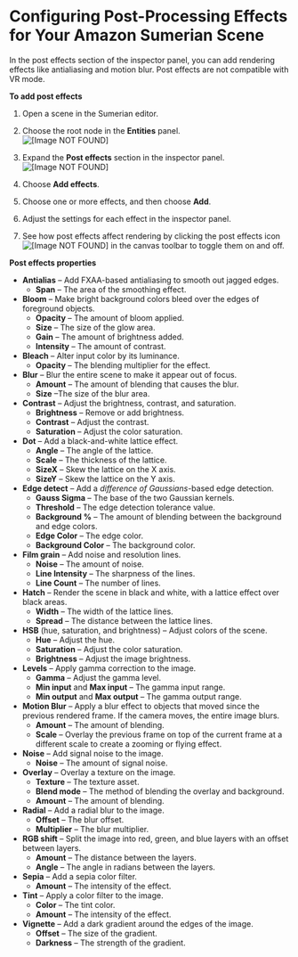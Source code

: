# Configuring Post\-Processing Effects for Your Amazon Sumerian Scene<a name="scene-posteffects"></a>

In the post effects section of the inspector panel, you can add rendering effects like antialiasing and motion blur\. Post effects are not compatible with VR mode\.

**To add post effects**

1. Open a scene in the Sumerian editor\.

1. Choose the root node in the **Entities** panel\.  
![\[Image NOT FOUND\]](http://docs.aws.amazon.com/sumerian/latest/userguide/images/editor-entities-scene.png)

1. Expand the **Post effects** section in the inspector panel\.  
![\[Image NOT FOUND\]](http://docs.aws.amazon.com/sumerian/latest/userguide/images/scene-sections-posteffects.png)

1. Choose **Add effects**\.

1. Choose one or more effects, and then choose **Add**\.

1. Adjust the settings for each effect in the inspector panel\.

1. See how post effects affect rendering by clicking the post effects icon ![\[Image NOT FOUND\]](http://docs.aws.amazon.com/sumerian/latest/userguide/images/canvas-icons-posteffects.png) in the canvas toolbar to toggle them on and off\.

**Post effects properties**
+ **Antialias** – Add FXAA\-based antialiasing to smooth out jagged edges\.
  + **Span** – The area of the smoothing effect\.
+ **Bloom** – Make bright background colors bleed over the edges of foreground objects\.
  + **Opacity** – The amount of bloom applied\.
  + **Size** – The size of the glow area\.
  + **Gain** – The amount of brightness added\.
  + **Intensity** – The amount of contrast\.
+ **Bleach** – Alter input color by its luminance\.
  + **Opacity** – The blending multiplier for the effect\.
+ **Blur** – Blur the entire scene to make it appear out of focus\.
  + **Amount** – The amount of blending that causes the blur\.
  + **Size** –The size of the blur area\.
+ **Contrast** – Adjust the brightness, contrast, and saturation\.
  + **Brightness** – Remove or add brightness\.
  + **Contrast** – Adjust the contrast\.
  + **Saturation** – Adjust the color saturation\.
+ **Dot** – Add a black\-and\-white lattice effect\.
  + **Angle** – The angle of the lattice\.
  + **Scale** – The thickness of the lattice\.
  + **SizeX** – Skew the lattice on the X axis\.
  + **SizeY** – Skew the lattice on the Y axis\.
+ **Edge detect** – Add a *difference of Gaussians*\-based edge detection\.
  + **Gauss Sigma** – The base of the two Gaussian kernels\.
  + **Threshold** – The edge detection tolerance value\.
  + **Background %** – The amount of blending between the background and edge colors\.
  + **Edge Color** – The edge color\.
  + **Background Color** – The background color\.
+ **Film grain** – Add noise and resolution lines\.
  + **Noise** – The amount of noise\.
  + **Line Intensity** – The sharpness of the lines\.
  + **Line Count** – The number of lines\.
+ **Hatch** – Render the scene in black and white, with a lattice effect over black areas\.
  + **Width** – The width of the lattice lines\.
  + **Spread** – The distance between the lattice lines\.
+ **HSB** \(hue, saturation, and brightness\) – Adjust colors of the scene\.
  + **Hue** – Adjust the hue\.
  + **Saturation** – Adjust the color saturation\.
  + **Brightness** – Adjust the image brightness\.
+ **Levels** – Apply gamma correction to the image\.
  + **Gamma** – Adjust the gamma level\.
  + **Min input** and **Max input** – The gamma input range\.
  + **Min output** and **Max output** – The gamma output range\.
+ **Motion Blur** – Apply a blur effect to objects that moved since the previous rendered frame\. If the camera moves, the entire image blurs\.
  + **Amount** – The amount of blending\.
  + **Scale** – Overlay the previous frame on top of the current frame at a different scale to create a zooming or flying effect\.
+ **Noise** – Add signal noise to the image\.
  + **Noise** – The amount of signal noise\.
+ **Overlay** – Overlay a texture on the image\.
  + **Texture** – The texture asset\.
  + **Blend mode** – The method of blending the overlay and background\.
  + **Amount** – The amount of blending\.
+ **Radial** – Add a radial blur to the image\.
  + **Offset** – The blur offset\.
  + **Multiplier** – The blur multiplier\.
+ **RGB shift** – Split the image into red, green, and blue layers with an offset between layers\.
  + **Amount** – The distance between the layers\.
  + **Angle** – The angle in radians between the layers\.
+ **Sepia** – Add a sepia color filter\.
  + **Amount** – The intensity of the effect\.
+ **Tint** – Apply a color filter to the image\.
  + **Color** – The tint color\.
  + **Amount** – The intensity of the effect\.
+ **Vignette** – Add a dark gradient around the edges of the image\.
  + **Offset** – The size of the gradient\.
  + **Darkness** – The strength of the gradient\.